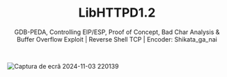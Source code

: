 <h1 align="center"><b>LibHTTPD1.2</b></h1>
<p align="center">GDB-PEDA, Controlling EIP/ESP, Proof of Concept, Bad Char Analysis & Buffer Overflow Exploit | Reverse Shell TCP | Encoder: Shikata_ga_nai</p>
<br>

![Captura de ecrã 2024-11-03 220139](https://github.com/user-attachments/assets/db9c2b8f-3a75-48f0-8265-e4d1d71a59d3)
